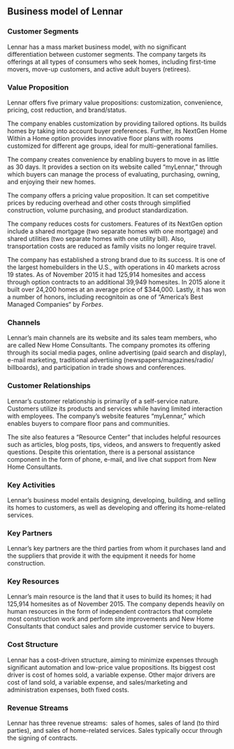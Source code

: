 Business model of Lennar
------------------------

 ### Customer Segments

 Lennar has a mass market business model, with no significant differentiation between customer segments. The company targets its offerings at all types of consumers who seek homes, including first-time movers, move-up customers, and active adult buyers (retirees).

 ### Value Proposition

 Lennar offers five primary value propositions: customization, convenience, pricing, cost reduction, and brand/status.

 The company enables customization by providing tailored options. Its builds homes by taking into account buyer preferences. Further, its NextGen Home Within a Home option provides innovative floor plans with rooms customized for different age groups, ideal for multi-generational families.

 The company creates convenience by enabling buyers to move in as little as 30 days. It provides a section on its website called “myLennar,” through which buyers can manage the process of evaluating, purchasing, owning, and enjoying their new homes.

 The company offers a pricing value proposition. It can set competitive prices by reducing overhead and other costs through simplified construction, volume purchasing, and product standardization.

 The company reduces costs for customers. Features of its NextGen option include a shared mortgage (two separate homes with one mortgage) and shared utilities (two separate homes with one utility bill). Also, transportation costs are reduced as family visits no longer require travel.

 The company has established a strong brand due to its success. It is one of the largest homebuilders in the U.S., with operations in 40 markets across 19 states. As of November 2015 it had 125,914 homesites and access through option contracts to an additional 39,949 homesites. In 2015 alone it built over 24,200 homes at an average price of $344,000. Lastly, it has won a number of honors, including recognitoin as one of “America’s Best Managed Companies“ by *Forbes*.

 ### Channels

 Lennar’s main channels are its website and its sales team members, who are called New Home Consultants. The company promotes its offering through its social media pages, online advertising (paid search and display), e-mail marketing, traditional advertising (newspapers/magazines/radio/ billboards), and participation in trade shows and conferences.

 ### Customer Relationships

 Lennar’s customer relationship is primarily of a self-service nature. Customers utilize its products and services while having limited interaction with employees. The company’s website features “myLennar,” which enables buyers to compare floor pans and communities.

 The site also features a “Resource Center” that includes helpful resources such as articles, blog posts, tips, videos, and answers to frequently asked questions. Despite this orientation, there is a personal assistance component in the form of phone, e-mail, and live chat support from New Home Consultants.

 ### Key Activities

 Lennar’s business model entails designing, developing, building, and selling its homes to customers, as well as developing and offering its home-related services.

 ### Key Partners

 Lennar’s key partners are the third parties from whom it purchases land and the suppliers that provide it with the equipment it needs for home construction.

 ### Key Resources

 Lennar’s main resource is the land that it uses to build its homes; it had 125,914 homesites as of November 2015. The company depends heavily on human resources in the form of independent contractors that complete most construction work and perform site improvements and New Home Consultants that conduct sales and provide customer service to buyers.

 ### Cost Structure

 Lennar has a cost-driven structure, aiming to minimize expenses through significant automation and low-price value propositions. Its biggest cost driver is cost of homes sold, a variable expense. Other major drivers are cost of land sold, a variable expense, and sales/marketing and administration expenses, both fixed costs.

 ### Revenue Streams

 Lennar has three revenue streams:  sales of homes, sales of land (to third parties), and sales of home-related services. Sales typically occur through the signing of contracts.